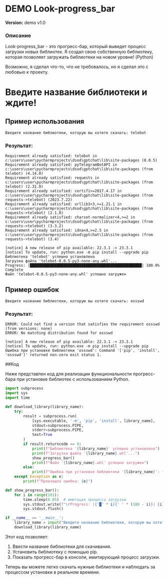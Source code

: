 # DEMO Look-progress_bar

**Version:** demo v1.0

### Описание

Look-progress_bar - это прогресс-бар, который выведет процесс загрузки новых библиотек. Я создал свою собственную библиотеку, которая позволяет загружать библиотеки на новом уровне! (Python)

Возможно, я сделал что-то, что не требовалось, но я сделал это с любовью к проекту.

# Введите название библиотеки и ждите!

## Пример использования

```python
Введите название библиотеки, которую вы хотите скачать: telebot
```

### Результат:
```
Requirement already satisfied: telebot in c:\users\user\pycharmprojects\dsod\gptchat\lib\site-packages (0.0.5)
Requirement already satisfied: pyTelegramBotAPI in c:\users\user\pycharmprojects\dsod\gptchat\lib\site-packages (from telebot) (4.14.0)
Requirement already satisfied: requests in c:\users\user\pycharmprojects\dsod\gptchat\lib\site-packages (from telebot) (2.31.0)
Requirement already satisfied: certifi>=2017.4.17 in c:\users\user\pycharmprojects\dsod\gptchat\lib\site-packages (from requests->telebot) (2023.7.22)
Requirement already satisfied: urllib3<3,>=1.21.1 in c:\users\user\pycharmprojects\dsod\gptchat\lib\site-packages (from requests->telebot) (2.1.0)
Requirement already satisfied: charset-normalizer<4,>=2 in c:\users\user\pycharmprojects\dsod\gptchat\lib\site-packages (from requests->telebot) (3.3.2)
Requirement already satisfied: idna<4,>=2.5 in c:\users\user\pycharmprojects\dsod\gptchat\lib\site-packages (from requests->telebot) (3.4)

[notice] A new release of pip available: 22.3.1 -> 23.3.1
[notice] To update, run: python.exe -m pip install --upgrade pip
Библиотека 'telebot' успешно установлена
Загрузка файла 'telebot-0.0.5-py3-none-any.whl'...
Progress: |██████████████████████████████████████████████████| 100.0% Complete
Файл 'telebot-0.0.5-py3-none-any.whl' успешно загружен
```

## Пример ошибок

```python
Введите название библиотеки, которую вы хотите скачать: ossswd
```

### Результат:
```
ERROR: Could not find a version that satisfies the requirement ossswd (from versions: none)
ERROR: No matching distribution found for ossswd

[notice] A new release of pip available: 22.3.1 -> 23.3.1
[notice] To update, run: python.exe -m pip install --upgrade pip
Ошибка при установке библиотеки 'ossswd': Command '['pip', 'install', 'ossswd']' returned non-zero exit status 1.
```

##Код

Ниже представлен код для реализации функциональности прогресс-бара при установке библиотек с использованием Python.

```python
import subprocess
import sys
import time

def download_library(library_name):
    try:
        result = subprocess.run(
            [sys.executable, '-m', 'pip', 'install', library_name],
            stdout=subprocess.PIPE,
            stderr=subprocess.PIPE,
            text=True
        )
        if result.returncode == 0:
            print(f"Библиотека '{library_name}' успешно установлена")
            print(f"Загрузка файла '{library_name}.whl'...")
            show_progress_bar()
            print(f"Файл '{library_name}.whl' успешно загружен")
        else:
            print(f"Ошибка при установке библиотеки '{library_name}': {result.stderr}")
    except Exception as e:
        print(f"Произошла ошибка: {e}")

def show_progress_bar():
    for i in range(101):
        time.sleep(0.05)  # имитация процесса загрузки
        sys.stdout.write(f"\rProgress: |{'█' * i}{' ' * (100 - i)}| {i}% Complete")
        sys.stdout.flush()

if __name__ == '__main__':
    library_name = input("Введите название библиотеки, которую вы хотите скачать: ")
    download_library(library_name)
```

Этот код позволяет:
1. Ввести название библиотеки для скачивания.
2. Установить библиотеку с помощью pip.
3. Показать прогресс-бар в консоли, имитирующий процесс загрузки.

Теперь вы можете легко скачать нужные библиотеки и наблюдать за процессом установки в реальном времени.
